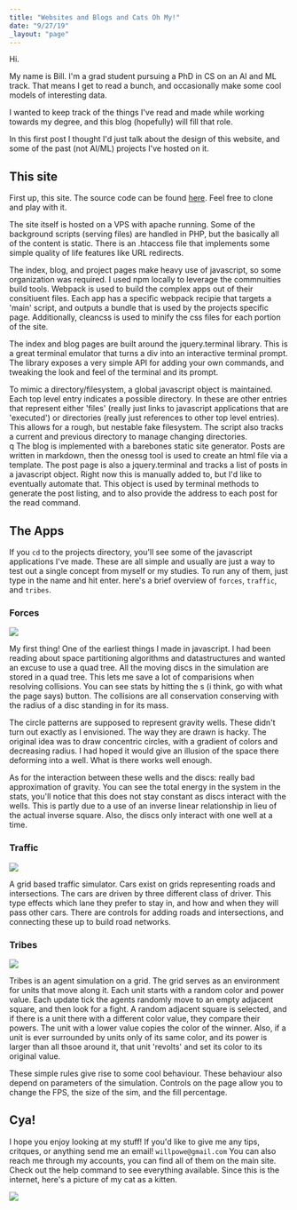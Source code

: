 ```yaml
---
title: "Websites and Blogs and Cats Oh My!"
date: "9/27/19"
_layout: "page"
---
```


Hi.  

My name is Bill.  I'm a grad student pursuing a PhD in CS on an AI and ML track.  That means I get to read a bunch, and occasionally make some cool models of interesting data.  

I wanted to keep track of the things I've read and made while working towards my degree, and this blog (hopefully) will fill that role.  

In this first post I thought I'd just talk about the design of this website, and some of the past (not AI/ML) projects I've hosted on it.  

## This site

First up, this site.  The source code can be found <a href="https://github.com/wpower12/poweriii">here</a>.  Feel free to clone and play with it.  

The site itself is hosted on a VPS with apache running.  Some of the background scripts (serving files) are handled in PHP, but the basically all of the content is static.  There is an .htaccess file that implements some simple quality of life features like URL redirects.  

The index, blog, and project pages make heavy use of javascript, so some organization was required.  I used npm locally to leverage the commnuities build tools.  Webpack is used to build the complex apps out of their consitiuent files.  Each app has a specific webpack recipie that targets a 'main' script, and outputs a bundle that is used by the projects specific page.  Additionally, cleancss is used to minify the css files for each portion of the site.  

The index and blog pages are built around the jquery.terminal library.  This is a great terminal emulator that turns a div into an interactive terminal prompt.  The library exposes a very simple API for adding your own commands, and tweaking the look and feel of the terminal and its prompt.  

To mimic a directory/filesystem, a global javascript object is maintained.  Each top level entry indicates a possible directory.  In these are other entries that represent either 'files' (really just links to javascript applications that are 'executed') or directories (really just references to other top level entries).  This allows for a rough, but nestable fake filesystem.  The script also tracks a current and previous directory to manage changing directories.  
q
The blog is implemented with a barebones static site generator.  Posts are written in markdown, then the onessg tool is used to create an html file via a template.  The post page is also a jquery.terminal and tracks a list of posts in a javascript object.  Right now this is manually added to, but I'd like to eventually automate that.  This object is used by terminal methods to generate the post listing, and to also provide the address to each post for the read command.  

## The Apps

If you `cd` to the projects directory, you'll see some of the javascript applications I've made.  These are all simple and usually are just a way to test out a single concept from myself or my studies.  To run any of them, just type in the name and hit enter.  here's a brief overview of `forces`, `traffic`, and `tribes`.

### Forces 
<img src="../img/ex_forces.gif" style="">

My first thing!  One of the earliest things I made in javascript.  I had been reading about space partitioning algorithms and datastructures and wanted an excuse to use a quad tree.  All the moving discs in the simulation are stored in a quad tree.  This lets me save a lot of comparisions when resolving collisions.  You can see stats by hitting the s (i think, go with what the page says) button.  The collisions are all conservation conserving with the radius of a disc standing in for its mass.  

The circle patterns are supposed to represent gravity wells.  These didn't turn out exactly as I envisioned.  The way they are drawn is hacky.  The original idea was to draw concentric circles, with a gradient of colors and decreasing radius.  I had hoped it would give an illusion of the space there deforming into a well.  What is there works well enough. 

As for the interaction between these wells and the discs: really bad approximation of gravity.  You can see the total energy in the system in the stats, you'll notice that this does not stay constant as discs interact with the wells.  This is partly due to a use of an inverse linear relationship in lieu of the actual inverse square.  Also, the discs only interact with one well at a time.  

### Traffic
<img src="../img/ex_traffic.gif" style="">

A grid based traffic simulator.  Cars exist on grids representing roads and intersections.  The cars are driven by three different class of driver.  This type effects which lane they prefer to stay in, and how and when they will pass other cars.  There are controls for adding roads and intersections, and connecting these up to build road networks.  

### Tribes
<img src="../img/ex_tribes.gif" style="">

Tribes is an agent simulation on a grid.  The grid serves as an environment for units that move along it.  Each unit starts with a random color and power value.  Each update tick the agents randomly move to an empty adjacent square, and then look for a fight.  A random adjacent square is selected, and if there is a unit there with a different color value, they compare their powers.  The unit with a lower value copies the color of the winner.  Also, if a unit is ever surrounded by units only of its same color, and its power is larger than all thsoe around it, that unit 'revolts' and set its color to its original value.  

These simple rules give rise to some cool behaviour.  These behaviour also depend on parameters of the simulation.  Controls on the page allow you to change the FPS, the size of the sim, and the fill percentage.  

## Cya!
I hope you enjoy looking at my stuff!  If you'd like to give me any tips, critques, or anything send me an email! `willpowe@gmail.com` You can also reach me through my accounts, you can find all of them on the main site.  Check out the help command to see everything available.  Since this is the internet, here's a picture of my cat as a kitten.

<img src="../img/mycat.png" style="">


